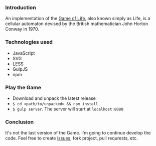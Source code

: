 ### Introduction
 An implementation of the [Game of Life](https://en.wikipedia.org/wiki/Conway%27s_Game_of_Life), also known simply as Life, is a cellular automaton devised by the British mathematician John Horton Conway in 1970.

### Technologies used
- JavaScript
- SVG
- LESS
- GulpJS
- npm

### Play the Game
- Download and unpack the latest release
- `$ cd <path/to/unpacked> && npm install`
- `$ gulp server`. The server will start at `localhost:8080`

### Conclusion
It's not the last version of the Game. I'm going to continue develop the code.
Feel free to create [issues](https://github.com/mchapliuk/conwayLife/issues), fork project, pull requrests, etc.

